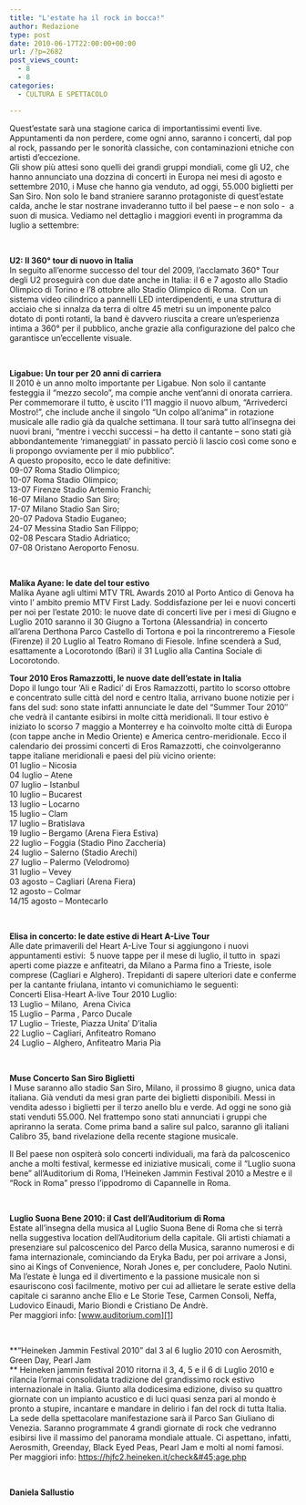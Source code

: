 ```yaml
---
title: "L'estate ha il rock in bocca!"
author: Redazione
type: post
date: 2010-06-17T22:00:00+00:00
url: /?p=2682
post_views_count:
  - 8
  - 8
categories:
  - CULTURA E SPETTACOLO

---
```

Quest&rsquo;estate sar&agrave; una stagione carica di importantissimi eventi live. Appuntamenti da non perdere, come ogni anno, saranno i concerti, dal pop al rock, passando per le sonorit&agrave; classiche, con contaminazioni etniche con artisti d&#8217;eccezione.  
Gli show pi&ugrave; attesi sono quelli dei grandi gruppi mondiali, come gli U2, che hanno annunciato una dozzina di concerti in Europa nei mesi di agosto e settembre 2010, i Muse che hanno gia venduto, ad oggi, 55.000 biglietti per San Siro. Non solo le band straniere saranno protagoniste di quest&rsquo;estate calda, anche le star nostrane invaderanno tutto il bel paese &ndash; e non solo &#45;&nbsp; a suon di musica. Vediamo nel dettaglio i maggiori eventi in programma da luglio a settembre:

&nbsp;

**U2: Il 360&deg; tour di nuovo in Italia**  
In seguito all&rsquo;enorme successo del tour del 2009, l&rsquo;acclamato 360&deg; Tour degli U2 proseguir&agrave; con due date anche in Italia: il 6 e 7 agosto allo Stadio Olimpico di Torino e l&rsquo;8 ottobre allo Stadio Olimpico di Roma.&nbsp; Con un sistema video cilindrico a pannelli LED interdipendenti, e una struttura di acciaio che si innalza da terra di oltre 45 metri su un imponente palco dotato di ponti rotanti, la band &egrave; davvero riuscita a creare un&rsquo;esperienza intima a 360&deg; per il pubblico, anche grazie alla configurazione del palco che garantisce un&rsquo;eccellente visuale.

&nbsp;

**Ligabue: Un tour per 20 anni di carriera**  
Il 2010 &egrave; un anno molto importante per Ligabue. Non solo il cantante festeggia il &ldquo;mezzo secolo&rdquo;, ma compie anche vent&rsquo;anni di onorata carriera. Per commemorare il tutto, &egrave; uscito l&rsquo;11 maggio il nuovo album, &ldquo;Arrivederci Mostro!&rdquo;, che include anche il singolo &ldquo;Un colpo all&rsquo;anima&rdquo; in rotazione musicale alle radio gi&agrave; da qualche settimana. Il tour sar&agrave; tutto all&rsquo;insegna dei nuovi brani, &ldquo;mentre i vecchi successi &ndash; ha detto il cantante &ndash; sono stati gi&agrave; abbondantemente &lsquo;rimaneggiati&rsquo; in passato perci&ograve; li lascio cos&igrave; come sono e li propongo ovviamente per il mio pubblico&rdquo;.  
A questo proposito, ecco le date definitive:  
09&#45;07 Roma Stadio Olimpico;  
10&#45;07 Roma Stadio Olimpico;  
13&#45;07 Firenze Stadio Artemio Franchi;  
16&#45;07 Milano Stadio San Siro;  
17&#45;07 Milano Stadio San Siro;  
20&#45;07 Padova Stadio Euganeo;  
24&#45;07 Messina Stadio San Filippo;  
02&#45;08 Pescara Stadio Adriatico;  
07&#45;08 Oristano Aeroporto Fenosu.

&nbsp;

**Malika Ayane: le date del tour estivo**  
Malika Ayane agli ultimi MTV TRL Awards 2010 al Porto Antico di Genova ha vinto l&rsquo; ambito premio MTV First Lady. Soddisfazione per lei e nuovi concerti per noi per l&rsquo;estate 2010: le nuove date di concerti live per i mesi di Giugno e Luglio 2010 saranno il 30 Giugno a Tortona (Alessandria) in concerto all&rsquo;arena Derthona Parco Castello di Tortona e poi la rincontreremo a Fiesole (Firenze) il 20 Luglio al Teatro Romano di Fiesole. Infine scender&agrave; a Sud, esattamente a Locorotondo (Bari) il 31 Luglio alla Cantina Sociale di Locorotondo.

**Tour 2010 Eros Ramazzotti, le nuove date dell&rsquo;estate in Italia**  
Dopo il lungo tour &lsquo;Ali e Radici&rsquo; di Eros Ramazzotti, partito lo scorso ottobre e concentrato sulle citt&agrave; del nord e centro Italia, arrivano buone notizie per i fans del sud: sono state infatti annunciate le date del &ldquo;Summer Tour 2010&Prime; che vedr&agrave; il cantante esibirsi in molte citt&agrave; meridionali. Il tour estivo &egrave; iniziato lo scorso 7 maggio a Monterrey e ha coinvolto molte citt&agrave; di Europa (con tappe anche in Medio Oriente) e America centro&#45;meridionale. Ecco il calendario dei prossimi concerti di Eros Ramazzotti, che coinvolgeranno tappe italiane meridionali e paesi del pi&ugrave; vicino oriente:  
01 luglio &ndash; Nicosia  
04 luglio &ndash; Atene  
07 luglio &ndash; Istanbul  
10 luglio &ndash; Bucarest  
13 luglio &ndash; Locarno  
15 luglio &ndash; Clam  
17 luglio &ndash; Bratislava  
19 luglio &ndash; Bergamo (Arena Fiera Estiva)  
22 luglio &ndash; Foggia (Stadio Pino Zaccheria)  
24 luglio &ndash; Salerno (Stadio Arechi)  
27 luglio &ndash; Palermo (Velodromo)  
31 luglio &ndash; Vevey  
03 agosto &ndash; Cagliari (Arena Fiera)  
12 agosto &ndash; Colmar  
14/15 agosto &ndash; Montecarlo

&nbsp;

**Elisa in concerto: le date estive di Heart A&#45;Live Tour**  
Alle date primaverili del Heart A&#45;Live Tour si aggiungono i nuovi appuntamenti estivi:&nbsp; 5 nuove tappe per il mese di luglio, il tutto in&nbsp; spazi aperti come piazze e anfiteatri, da Milano a Parma fino a Trieste, isole comprese (Cagliari e Alghero). Trepidanti di sapere ulteriori date e conferme per la cantante friulana, intanto vi comunichiamo le seguenti:  
Concerti Elisa&#45;Heart A&#45;live Tour 2010 Luglio:  
13 Luglio &ndash; Milano,&nbsp; Arena Civica  
15 Luglio &ndash; Parma , Parco Ducale  
17 Luglio &ndash; Trieste, Piazza Unita&rsquo; D&rsquo;italia  
22 Luglio &ndash; Cagliari, Anfiteatro Romano  
24 Luglio &ndash; Alghero, Anfiteatro Maria Pia

&nbsp;

**Muse Concerto San Siro Biglietti**  
I Muse saranno allo stadio San Siro, Milano, il prossimo 8 giugno, unica data italiana. Gi&agrave; venduti da mesi gran parte dei biglietti disponibili. Messi in vendita adesso i biglietti per il terzo anello blu e verde. Ad oggi ne sono gi&agrave; stati venduti 55.000. Nel frattempo sono stati annunciati i gruppi che apriranno la serata. Come prima band a salire sul palco, saranno gli italiani Calibro 35, band rivelazione della recente stagione musicale.

Il Bel paese non ospiter&agrave; solo concerti individuali, ma far&agrave; da palcoscenico anche a molti festival, kermesse ed iniziative musicali, come il &ldquo;Luglio suona bene&rdquo; all&rsquo;Auditorium di Roma, l&rsquo;Heineken Jammin Festival 2010 a Mestre e il &ldquo;Rock in Roma&rdquo; presso l&rsquo;ippodromo di Capannelle in Roma.

&nbsp;

**Luglio Suona Bene 2010: il Cast dell&rsquo;Auditorium di Roma**  
Estate all&rsquo;insegna della musica al Luglio Suona Bene di Roma che si terr&agrave; nella suggestiva location dell&rsquo;Auditorium della capitale. Gli artisti chiamati a presenziare sul palcoscenico del Parco della Musica, saranno numerosi e di fama internazionale, cominciando da Eryka Badu, per poi arrivare a Jonsi, sino ai Kings of Convenience, Norah Jones e, per concludere, Paolo Nutini. Ma l&rsquo;estate &egrave; lunga ed il divertimento e la passione musicale non si esauriscono cos&igrave; facilmente, motivo per cui ad allietare le serate estive della capitale ci saranno anche Elio e Le Storie Tese, Carmen Consoli, Neffa, Ludovico Einaudi, Mario Biondi e Cristiano De Andr&egrave;.  
Per maggiori info: [www.auditorium.com][1]

&nbsp;

**&ldquo;Heineken Jammin Festival 2010&rdquo; dal 3 al 6 luglio 2010 con Aerosmith, Green Day, Pearl Jam  
** Heineken jammin festival 2010 ritorna il 3, 4, 5 e il 6 di Luglio 2010 e rilancia l&rsquo;ormai consolidata tradizione del grandissimo rock estivo internazionale in Italia. Giunto alla dodicesima edizione, diviso su quattro giornate con un impianto acustico e di luci quasi senza pari al mondo &egrave; pronto a stupire, incantare e mandare in delirio i fan del rock di tutta Italia. La sede della spettacolare manifestazione sar&agrave; il Parco San Giuliano di Venezia. Saranno programmate 4 grandi giornate di rock che vedranno esibirsi live il massimo del panorama mondiale attuale. Ci aspettano, infatti, Aerosmith, Greenday, Black Eyed Peas, Pearl Jam e molti al nomi famosi. Per maggiori info: <https://hjfc2.heineken.it/check&#45;age.php>

&nbsp;

**Daniela Sallustio**

 [1]: https://www.auditorium.com